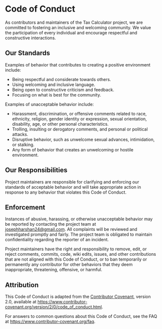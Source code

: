 # Code of Conduct

As contributors and maintainers of the Tax Calculator project, we are committed to fostering an inclusive and welcoming community. We value the participation of every individual and encourage respectful and constructive interactions.

## Our Standards

Examples of behavior that contributes to creating a positive environment include:

- Being respectful and considerate towards others.
- Using welcoming and inclusive language.
- Being open to constructive criticism and feedback.
- Focusing on what is best for the community.

Examples of unacceptable behavior include:

- Harassment, discrimination, or offensive comments related to race, ethnicity, religion, gender identity or expression, sexual orientation, disability, age, or other personal characteristics.
- Trolling, insulting or derogatory comments, and personal or political attacks.
- Disruptive behavior, such as unwelcome sexual advances, intimidation, or stalking.
- Any form of behavior that creates an unwelcoming or hostile environment.

## Our Responsibilities

Project maintainers are responsible for clarifying and enforcing our standards of acceptable behavior and will take appropriate action in response to any behavior that violates this Code of Conduct.

## Enforcement

Instances of abusive, harassing, or otherwise unacceptable behavior may be reported by contacting the project team at josephharshan24@gmail.com. All complaints will be reviewed and investigated promptly and fairly. The project team is obligated to maintain confidentiality regarding the reporter of an incident.

Project maintainers have the right and responsibility to remove, edit, or reject comments, commits, code, wiki edits, issues, and other contributions that are not aligned with this Code of Conduct, or to ban temporarily or permanently any contributor for other behaviors that they deem inappropriate, threatening, offensive, or harmful.

## Attribution

This Code of Conduct is adapted from the [Contributor Covenant](https://www.contributor-covenant.org), version 2.0, available at https://www.contributor-covenant.org/version/2/0/code_of_conduct.html.

For answers to common questions about this Code of Conduct, see the FAQ at https://www.contributor-covenant.org/faq.

